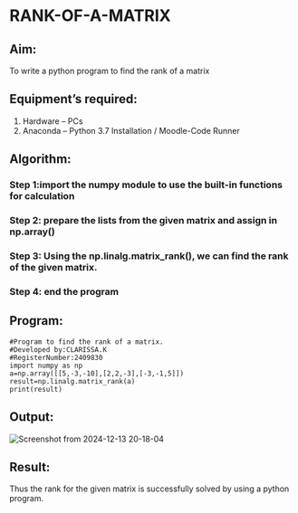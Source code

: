 # RANK-OF-A-MATRIX
## Aim:
To write a python program to find the rank of a matrix
## Equipment’s required:
1. 	Hardware – PCs
2. 	Anaconda – Python 3.7 Installation / Moodle-Code Runner
## Algorithm:
### Step 1:import the numpy module to use the built-in functions for calculation
### Step 2: prepare the lists from the given matrix and assign in np.array() 
### Step 3: Using the np.linalg.matrix_rank(), we can find the rank of the given matrix.
### Step 4: end the program
## Program:
```
#Program to find the rank of a matrix.
#Developed by:CLARISSA.K 
#RegisterNumber:2409830
import numpy as np
a=np.array([[5,-3,-10],[2,2,-3],[-3,-1,5]])
result=np.linalg.matrix_rank(a)
print(result)
```
## Output:

![Screenshot from 2024-12-13 20-18-04](https://github.com/user-attachments/assets/7ae45664-efa8-4500-a30e-e2ca16dff20e)

## Result:

Thus the rank for the given matrix is successfully solved by  using a python program.

